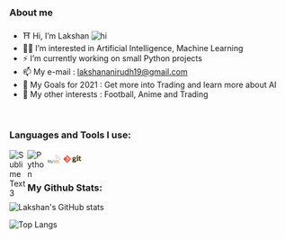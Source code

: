 ### About me
- ⛩ Hi, I’m Lakshan <img src="https://user-images.githubusercontent.com/1303154/88677602-1635ba80-d120-11ea-84d8-d263ba5fc3c0.gif" width="28px" alt="hi">
- 🐱‍💻 I’m interested in Artificial Intelligence, Machine Learning
- ⚡ I’m currently working on small Python projects
- 📫 My e-mail : lakshananirudh19@gmail.com
- 🌟 My Goals for 2021 : Get more into Trading and learn more about AI
- 🔭 My other interests : Football, Anime and Trading

<br />


### Languages and Tools I use:

<img align="left" alt="Sublime Text 3" width="32px" src="https://avatars.githubusercontent.com/u/684879?s=280&v=4" />

<img align="left" alt="Python" width="32px" src="https://upload.wikimedia.org/wikipedia/commons/thumb/c/c3/Python-logo-notext.svg/768px-Python-logo-notext.svg.png" />

<img align="left" alt="MySQL" width="32px" src="https://raw.githubusercontent.com/github/explore/80688e429a7d4ef2fca1e82350fe8e3517d3494d/topics/mysql/mysql.png" />

<img align="left" alt="Git" width="32px" src="https://raw.githubusercontent.com/github/explore/80688e429a7d4ef2fca1e82350fe8e3517d3494d/topics/git/git.png" />

<br />
<br />

### My Github Stats:

![Lakshan's GitHub stats](https://github-readme-stats.vercel.app/api?username=KingLak19&count_private=true&show_icons=true&theme=radical&hide_border=True&hide_title=True&hide=issues)

![Top Langs](https://github-readme-stats.vercel.app/api/top-langs/?username=KingLak19&theme=radical&hide_border=True)
 
<!---
KingLak19/KingLak19 is a ✨ special ✨ repository because its `README.md` (this file) appears on your GitHub profile.
You can click the Preview link to take a look at your changes.
--->
